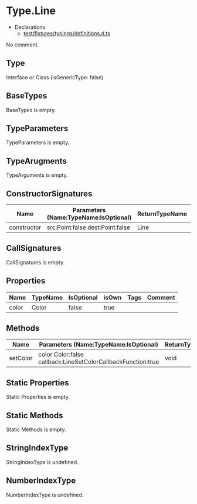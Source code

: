 # Type.Line

* Declarations
  * [test/fixtures/typings/definitions.d.ts](/test/fixtures/typings/definitions.d.ts#L50)

No comment.

## Type

Interface or Class (isGenericType: false)

## BaseTypes

BaseTypes is empty.

## TypeParameters

TypeParameters is empty.

## TypeArugments

TypeArguments is empty.

## ConstructorSignatures

Name|Parameters (Name:TypeName:IsOptional)|ReturnTypeName|Comment
---|---|---|---
constructor|src:Point:false dest:Point:false |Line|

## CallSignatures

CallSignatures is empty.

## Properties

Name|TypeName|IsOptional|isOwn|Tags|Comment
---|---|---|---|---|---
color|Color|false|true||

## Methods

Name|Parameters (Name:TypeName:IsOptional)|ReturnTypeName|IsOptional|isOwn|Comment
---|---|---|---|---|---
setColor|color:Color:false callback:LineSetColorCallbackFunction:true |void|false|true| 

## Static Properties

Static Properties is empty.

## Static Methods

Static Methods is empty.

## StringIndexType

StringIndexType is undefined.

## NumberIndexType

NumberIndexType is undefined.

